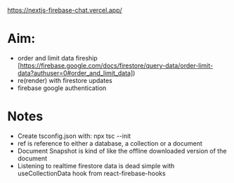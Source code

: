 https://nextjs-firebase-chat.vercel.app/

# Aim:

- order and limit data fireship [https://firebase.google.com/docs/firestore/query-data/order-limit-data?authuser=0#order_and_limit_data])
- re(render) with firestore updates
- firebase google authentication

# Notes

- Create tsconfig.json with: npx tsc --init
- ref is reference to either a database, a collection or a document
- Document Snapshot is kind of like the offline downloaded version of the document
- Listening to realtime firestore data is dead simple with useCollectionData hook from react-firebase-hooks
